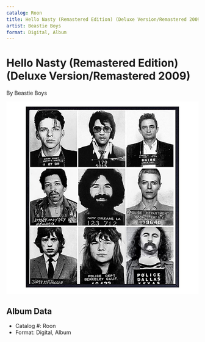 ```yaml
---
catalog: Roon
title: Hello Nasty (Remastered Edition) (Deluxe Version/Remastered 2009)
artist: Beastie Boys
format: Digital, Album
---
```


# Hello Nasty (Remastered Edition) (Deluxe Version/Remastered 2009)

By Beastie Boys

![](../../assets/albumcovers/Beastie_Boys-Hello_Nasty_Remastered_Edition_Deluxe_Version-Remastered_2009.png)

## Album Data

- Catalog #: Roon
- Format: Digital, Album

